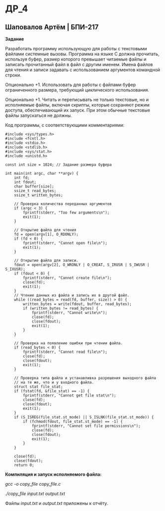 # ДР_4
## Шаповалов Артём | БПИ-217

**Задание**

Разработать программу использующую для работы с текстовыми файлами системные вызовы. Программа на языке C должна прочитать, используя буфер, размер которого превышает читаемые файлы и записать прочитанный файл в файл с другим именем. Имена файлов для чтения и записи задавать с использованием аргументов командной строки.

Опционально +1. Использовать для работы с файлами буфер ограниченного размера, требующий циклического использования.

Опционально +1. Читать и переписывать не только текстовые, но и исполняемые файлы, включая скрипты, которые сохраняют режим доступа, обеспечивающий их запуск. При этом обычные текстовые файлы запускаться не должны.

Код программы, с соответствующими комментариями:

```{c}
#include <sys/types.h>
#include <fcntl.h>
#include <stdio.h>
#include <stdlib.h>
#include <sys/stat.h>
#include <unistd.h>

const int size = 1024; // Задание размера буфера

int main(int argc, char **argv) {
    int fd;
    int fdout;
    char buffer[size];
    ssize_t read_bytes;
    ssize_t written_bytes;

    // Проверка количества переданных аргументов
    if (argc < 3) {
        fprintf(stderr, "Too few arguments\n");
        exit(1);
    }

    // Открытие файла для чтения
    fd = open(argv[1], O_RDONLY);
    if (fd < 0) {
        fprintf(stderr, "Cannot open file\n");
        exit(1);
    }

    // Открытие файла для записи. 
    fdout = open(argv[2], O_WRONLY | O_CREAT, S_IRUSR | S_IWUSR | S_IXUSR);
    if (fdout < 0) {
        fprintf(stderr, "Cannot create file\n");
        close(fd);
        exit(1);
    }
    // Чтение данных из файла и запись их в другой файл.
    while ((read_bytes = read(fd, buffer, size)) > 0) {
        written_bytes = write(fdout, buffer, read_bytes);
        if (written_bytes != read_bytes) {
            fprintf(stderr, "Cannot write\n");
            close(fd);
            close(fdout);
            exit(1);
        }
    }

    // Проверка на появление ошибки при чтении файла.
    if (read_bytes < 0) {
        fprintf(stderr, "Cannot read file\n");
        close(fd);
        close(fdout);
        exit(1);
    }

    // Проверка типа файла и устанавливка разрешения выходного файла 
    // на те же, что и у входного файла.
    struct stat file_stat;
    if (fstat(fd, &file_stat) == -1) {
        fprintf(stderr, "Cannot get file stat\n");
        close(fd);
        close(fdout);
        exit(1);
    }
    if (S_ISREG(file_stat.st_mode) || S_ISLNK(file_stat.st_mode)) {
        if (fchmod(fdout, file_stat.st_mode) == -1) {
            fprintf(stderr, "Cannot set file permissions\n");
            close(fd);
            close(fdout);
            exit(1);
        }
    }

    close(fd);
    close(fdout);
    return 0;
```

**Компиляция и запуск исполняемого файла:**

*gcc -o copy_file copy_file.c*

*./copy_file input.txt output.txt*

Файлы *input.txt* и *output.txt* приложены к отчёту.

